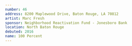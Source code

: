 ```yaml
---
number: 46
address: 8200 Maplewood Drive, Baton Rouge, LA 70812
artist: Marc Fresh
sponsor: Neighborhood Reactivation Fund - Jonesboro Bank
location: North Baton Rouge
debuted: 2016
name: 100 Percent
---
```

